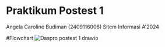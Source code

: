 # Praktikum Postest 1
Angela Caroline Budiman (2409116008) Sitem Informasi A'2024

#Flowchart
![Daspro postest 1 drawio](https://github.com/user-attachments/assets/e0f8009d-d609-4dc7-93d6-11102fd636e1)
